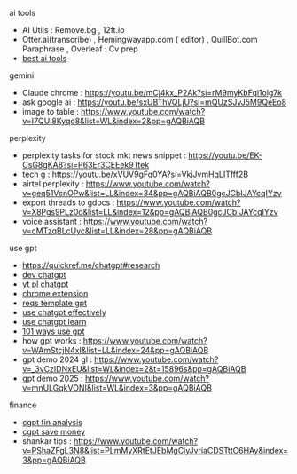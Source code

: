 ai tools
* AI Utils : Remove.bg , 12ft.io 
* Otter.ai(transcribe) , Hemingwayapp.com ( editor) , QuillBot.com Paraphrase , Overleaf : Cv prep
* [best ai tools](https://youtu.be/eFy8tepEByw?si=U13WBIEPfgUUyNdy)

gemini
* Claude chrome : https://youtu.be/mCj4kx_P2Ak?si=rM9myKbFqi1olg7k
* ask google ai : https://youtu.be/sxUBThVQLjU?si=mQUzSJvJ5M9QeEo8
* image to table : https://www.youtube.com/watch?v=I7QUi8Kyqo8&list=WL&index=2&pp=gAQBiAQB

perplexity 
* perplexity tasks for stock mkt news snippet : https://youtu.be/EK-CsG8gKA8?si=P63Er3CEEek9Ttek
* tech g : https://youtu.be/xVUV9gFq0YA?si=VkjJvmHqLITfff2B
* airtel perplexity : https://www.youtube.com/watch?v=geq51VcnOPw&list=LL&index=34&pp=gAQBiAQB0gcJCbIJAYcqIYzv
* export threads to gdocs : https://www.youtube.com/watch?v=X8Pgs9PLz0c&list=LL&index=12&pp=gAQBiAQB0gcJCbIJAYcqIYzv
* voice assistant : https://www.youtube.com/watch?v=cMTzqBLcUyc&list=LL&index=28&pp=gAQBiAQB

use gpt
* https://quickref.me/chatgpt#research
* [dev chatgpt](https://www.youtube.com/watch?v=sTeoEFzVNSc)
* [yt pl chatgpt](https://www.youtube.com/playlist?list=PL2Jn4_RetiGQ7iFwgWivNg8XIpNiX1ScO)
* [chrome extension](https://youtu.be/W-7h6XHXecA?si=iYPs3uVMchBQeTnM)
* [reqs template gpt](https://www.youtube.com/watch?v=cDEgHCWhP-k&list=PLmMyXRtEtJEb0qXMQIZEvGmTDqDLuxkCA&index=39&pp=gAQBiAQB)
* [use chatgpt effectively](https://www.youtube.com/watch?v=IKkwyPQwdBg&list=PLmMyXRtEtJEb0qXMQIZEvGmTDqDLuxkCA&index=31&pp=gAQBiAQB)
* [use chatgpt learn](https://www.youtube.com/watch?v=MnDudvCyWpc&list=PLmMyXRtEtJEb0qXMQIZEvGmTDqDLuxkCA&index=21&pp=gAQBiAQB)
* [101 ways use gpt](https://www.youtube.com/watch?v=zkXonmqIBFg&list=WL&index=14&pp=gAQBiAQB)
* how gpt works : https://www.youtube.com/watch?v=WAmStcjN4xI&list=LL&index=24&pp=gAQBiAQB
* gpt demo 2024 gl : https://www.youtube.com/watch?v=_3vCzIDNxEU&list=WL&index=2&t=15896s&pp=gAQBiAQB
* gpt demo 2025 : https://www.youtube.com/watch?v=mnULGqkVONI&list=WL&index=3&pp=gAQBiAQB

finance
* [cgpt fin analysis](https://www.youtube.com/watch?v=szYnd9qzzIk&list=PLmMyXRtEtJEZQgDhfwzneVk0C8deVJHCA&index=45&pp=gAQBiAQB)
* [cgpt save money](https://www.youtube.com/watch?v=tDnW0riCvKU&list=PLmMyXRtEtJEZQgDhfwzneVk0C8deVJHCA&index=16&pp=gAQBiAQB)
* shankar tips : https://www.youtube.com/watch?v=PShaZFgL3N8&list=PLmMyXRtEtJEbMgCiyJvriaCDSTttC6HAy&index=3&pp=gAQBiAQB




